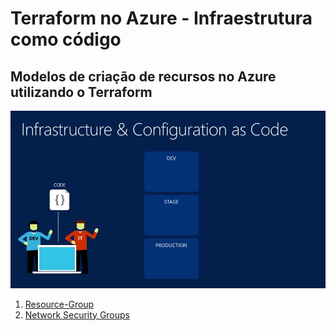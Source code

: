 # Terraform no Azure - Infraestrutura como código
## Modelos de criação de recursos no Azure utilizando o Terraform

<img src=".github\infraasacode.jpg" />

1. [Resource-Group](resource-group)
2. [Network Security Groups](network-security-groups)